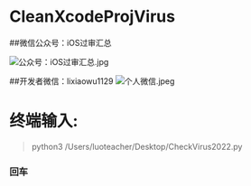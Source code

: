 # CleanXcodeProjVirus

##微信公众号：iOS过审汇总

![公众号：iOS过审汇总.jpg](https://s2.loli.net/2022/06/15/IZQboVM4hBzy9rx.jpg)

##开发者微信：lixiaowu1129
![个人微信.jpeg](https://s2.loli.net/2022/06/15/fU81WAdRIPmtCBY.jpg)

# 终端输入:

> python3 /Users/luoteacher/Desktop/CheckVirus2022.py

### 回车
